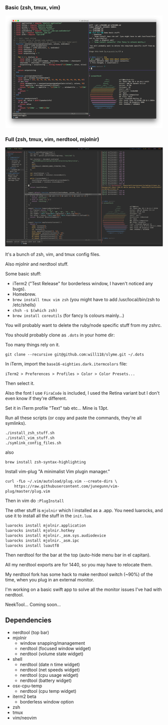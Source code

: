 ### Basic (zsh, tmux, vim)
![Img](/screenshots/basic.png "Basic screenshot")

### Full (zsh, tmux, vim, nerdtool, mjolnir)
![Img](/screenshots/full.png "Full screenshot")

It's a bunch of zsh, vim, and tmux config files.

Also mjolnir and nerdtool stuff.

Some basic stuff:
  - iTerm2 ("Test Release" for borderless window, I haven't noticed any bugs).
  - Homebrew.
  - `brew install tmux vim zsh` (you might have to add /usr/local/bin/zsh to /etc/shells)
  - `chsh -s $(which zsh)`
  - `brew install coreutils` (for fancy ls colours mainly…)

You will probably want to delete the ruby/node specific stuff from my zshrc.

You should probably clone as `.dots` in your home dir:

Too many things rely on it.

```
git clone --recursive git@github.com:will118/slyme.git ~/.dots
```

In iTerm, import the `base16-eighties.dark.itermcolors` file:

`iTerm2 > Preferences > Profiles > Color > Color Presets...`

Then select it.

Also the font I use `FiraCode` is included, I used the Retina variant but I don't even know if they're different.

Set it in iTerm profile "Text" tab etc… Mine is 13pt.

Run all these scripts (or copy and paste the commands, they're all symlinks).
```
./install_zsh_stuff.sh
./install_vim_stuff.sh
./symlink_config_files.sh
```

also

```
brew install zsh-syntax-highlighting
```


Install vim-plug "A minimalist Vim plugin manager."
```
curl -fLo ~/.vim/autoload/plug.vim --create-dirs \
    https://raw.githubusercontent.com/junegunn/vim-plug/master/plug.vim
```

Then in vim do `:PlugInstall`

The other stuff is `mjolnir` which I installed as a .app.
You need luarocks, and use it to install all the stuff in the `init.lua`.

```
luarocks install mjolnir.application
luarocks install mjolnir.hotkey
luarocks install mjolnir._asm.sys.audiodevice
luarocks install mjolnir._asm.ipc
luarocks install luautf8
```

Then nerdtool for the bar at the top (auto-hide menu bar in el capitan).

All my nerdtool exports are for 1440, so you may have to relocate them.

My nerdtool fork has some hack to make nerdtool switch (~90%) of the time, when
you plug in an external monitor.

I'm working on a basic swift app to solve all the monitor issues I've had with nerdtool.

NeekTool… Coming soon…

## Dependencies

- nerdtool (top bar)
- mjolnir
  - window snapping/management
  - nerdtool (focused window widget)
  - nerdtool (volume state widget)
- shell
  - nerdtool (date n time widget)
  - nerdtool (net speeds widget)
  - nerdtool (cpu usage widget)
  - nerdtool (battery widget)
- osx-cpu-temp
  - nerdtool (cpu temp widget)
- iterm2 beta
  - borderless window option
- zsh
- tmux
- vim/neovim
